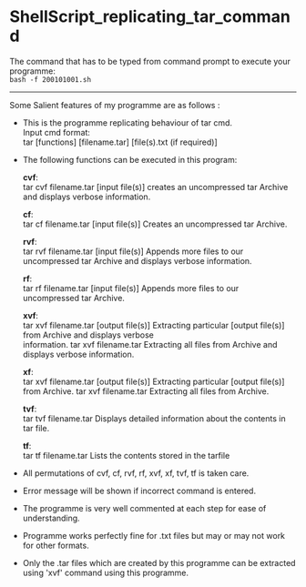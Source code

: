 # ShellScript_replicating_tar_command
The command that has to be typed from command prompt to execute your programme: <br>
 	 ``
	 bash -f 200101001.sh 
   ``


________________________________________________________________________________

Some Salient features of my programme are as follows : 


*	This is the programme replicating behaviour of tar cmd. <br>
	Input cmd format:<br>
	tar [functions] [filename.tar] [file(s).txt (if required)]


*	The following functions can be executed in this program:

	**cvf**: <br>
		tar cvf filename.tar [input file(s)]
       	creates an uncompressed tar Archive and displays verbose information.

	**cf**: <br> 
		tar cf filename.tar [input file(s)]
       	Creates an uncompressed tar Archive.

	**rvf**: <br>
		tar rvf filename.tar [input file(s)]
	Appends more files to our uncompressed tar Archive
	and displays verbose information.

	**rf**: <br>
		tar rf filename.tar [input file(s)]
     	Appends more files to our uncompressed tar Archive.

	**xvf**: <br> 
       		tar xvf filename.tar [output file(s)]
       	Extracting particular [output file(s)] from Archive and displays verbose       
       	information.
    		tar xvf filename.tar
       	Extracting all files from Archive and displays verbose information.

	**xf**: <br>
    		tar xvf filename.tar [output file(s)]
       	Extracting particular [output file(s)] from Archive.
    		tar xvf filename.tar
       	Extracting all files from Archive.

	**tvf**: <br> 
		tar tvf filename.tar 
       	Displays detailed information about the contents in tar file.

	**tf**:  <br>
		tar tf filename.tar 
       	Lists the contents stored in the tarfile
	

*	All permutations of cvf, cf, rvf, rf, xvf, xf, tvf, tf is taken care.


*	Error message will be shown if incorrect command is entered.


*	The programme is very well commented at each step for ease of understanding.


*	Programme works perfectly fine for .txt files but may or may not work
	for other formats. 


*	Only the .tar files which are created by this programme can be extracted
	using 'xvf' command using this programme.

